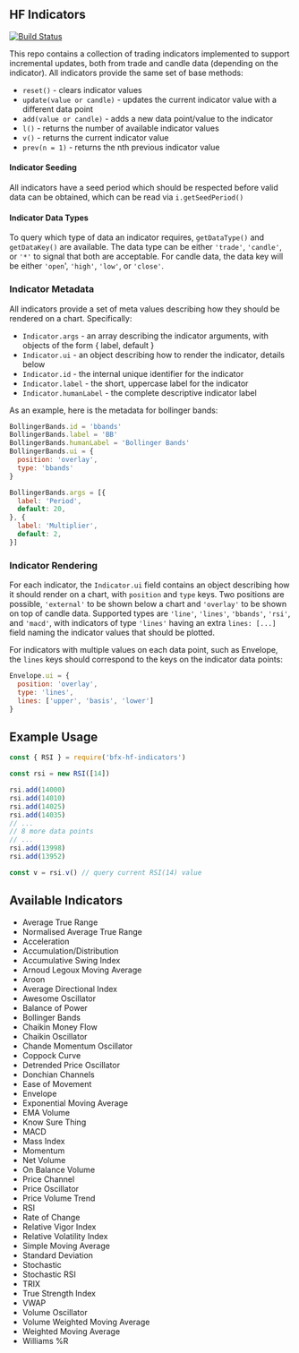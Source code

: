 ## HF Indicators

[![Build Status](https://travis-ci.org/bitfinexcom/bfx-hf-indicators.svg?branch=master)](https://travis-ci.org/bitfinexcom/bfx-hf-indicators)

This repo contains a collection of trading indicators implemented to support incremental updates, both from trade and candle data (depending on the indicator). All indicators provide the same set of base methods:

* `reset()` - clears indicator values
* `update(value or candle)` - updates the current indicator value with a different data point
* `add(value or candle)` - adds a new data point/value to the indicator
* `l()` - returns the number of available indicator values
* `v()` - returns the current indicator value
* `prev(n = 1)` - returns the nth previous indicator value

#### Indicator Seeding

All indicators have a seed period which should be respected before valid data can be obtained, which can be read via `i.getSeedPeriod()`

#### Indicator Data Types

To query which type of data an indicator requires, `getDataType()` and `getDataKey()` are available. The data type can be either `'trade'`, `'candle'`, or `'*'` to signal that both are acceptable. For candle data, the data key will be either `'open`', `'high'`, `'low'`, or `'close'`.

### Indicator Metadata

All indicators provide a set of meta values describing how they should be rendered on a chart. Specifically:

* `Indicator.args` - an array describing the indicator arguments, with objects of the form { label, default }
* `Indicator.ui` - an object describing how to render the indicator, details below
* `Indicator.id` - the internal unique identifier for the indicator
* `Indicator.label` - the short, uppercase label for the indicator
* `Indicator.humanLabel` - the complete descriptive indicator label

As an example, here is the metadata for bollinger bands:
```js
BollingerBands.id = 'bbands'
BollingerBands.label = 'BB'
BollingerBands.humanLabel = 'Bollinger Bands'
BollingerBands.ui = {
  position: 'overlay',
  type: 'bbands'
}

BollingerBands.args = [{
  label: 'Period',
  default: 20,
}, {
  label: 'Multiplier',
  default: 2,
}]
```

### Indicator Rendering

For each indicator, the `Indicator.ui` field contains an object describing how it should render on a chart, with `position` and `type` keys. Two positions are possible, `'external'` to be shown below a chart and `'overlay'` to be shown on top of candle data. Supported types are `'line'`, `'lines'`, `'bbands'`, `'rsi'`, and `'macd'`, with indicators of type `'lines'` having an extra `lines: [...]` field naming the indicator values that should be plotted.

For indicators with multiple values on each data point, such as Envelope, the `lines` keys should correspond to the keys on the indicator data points:

```js
Envelope.ui = {
  position: 'overlay',
  type: 'lines',
  lines: ['upper', 'basis', 'lower']
}
```

## Example Usage

```js
const { RSI } = require('bfx-hf-indicators')

const rsi = new RSI([14])

rsi.add(14000)
rsi.add(14010)
rsi.add(14025)
rsi.add(14035)
// ...
// 8 more data points
// ...
rsi.add(13998)
rsi.add(13952)

const v = rsi.v() // query current RSI(14) value
```

## Available Indicators
* Average True Range
* Normalised Average True Range
* Acceleration
* Accumulation/Distribution
* Accumulative Swing Index
* Arnoud Legoux Moving Average
* Aroon
* Average Directional Index
* Awesome Oscillator
* Balance of Power
* Bollinger Bands
* Chaikin Money Flow
* Chaikin Oscillator
* Chande Momentum Oscillator
* Coppock Curve
* Detrended Price Oscillator
* Donchian Channels
* Ease of Movement
* Envelope
* Exponential Moving Average
* EMA Volume
* Know Sure Thing
* MACD
* Mass Index
* Momentum
* Net Volume
* On Balance Volume
* Price Channel
* Price Oscillator
* Price Volume Trend
* RSI
* Rate of Change
* Relative Vigor Index
* Relative Volatility Index
* Simple Moving Average
* Standard Deviation
* Stochastic
* Stochastic RSI
* TRIX
* True Strength Index
* VWAP
* Volume Oscillator
* Volume Weighted Moving Average
* Weighted Moving Average
* Williams %R
